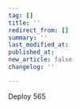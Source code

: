 ```yaml
---
tag: []
title: ''
redirect_from: []
summary: ''
last_modified_at: 
published_at: 
new_article: false
changelog: ''

---
```

Deploy 565